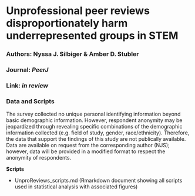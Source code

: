 # Unprofessional peer reviews disproportionately harm underrepresented groups in STEM

### Authors: Nyssa J. Silbiger & Amber D. Stubler

### Journal: *PeerJ*

### Link: *in review*


### Data and Scripts

The survey collected no unique personal identifying information beyond basic demographic information. However, respondent anonymity may be jeopardized through revealing specific combinations of the demographic information collected (e.g. field of study, gender, race/ethnicity). Therefore, the data that support the findings of this study are not publically available. Data are available on request from the corresponding author (NJS); however, data will be provided in a modified format to respect the anonymity of respondents. 

**Scripts**
- UnproReviews_scripts.md (Rmarkdown document showing all scripts used in statistical analysis with associated figures)

